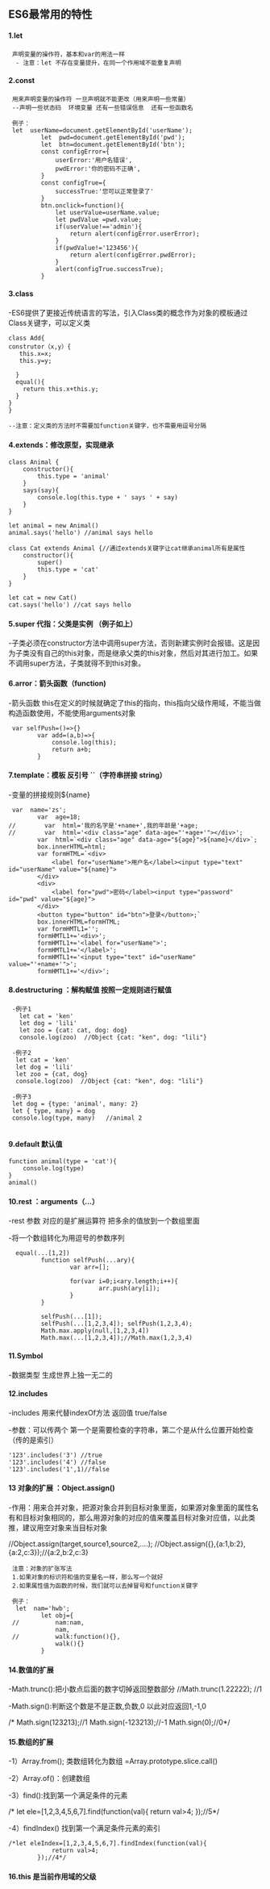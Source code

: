 ## ES6最常用的特性 #### 1.let ```  声明变量的操作符，基本和var的用法一样   - 注意：let 不存在变量提升，在同一个作用域不能重复声明 ```  #### 2.const ```   用来声明变量的操作符 一旦声明就不能更改（用来声明一些常量）  --声明一些状态码  环境变量 还有一些错误信息  还有一些函数名    例子：  let  userName=document.getElementById('userName');          let  pwd=document.getElementById('pwd');          let  btn=document.getElementById('btn');          const configError={              userError:'用户名错误',              pwdError:'你的密码不正确',          }          const configTrue={              successTrue:'您可以正常登录了'          }          btn.onclick=function(){              let userValue=userName.value;              let pwdValue =pwd.value;              if(userValue!=='admin'){                  return alert(configError.userError);              }              if(pwdValue!='123456'){                  return alert(configError.pwdError);              }              alert(configTrue.successTrue);          } ```  #### 3.class  -ES6提供了更接近传统语言的写法，引入Class类的概念作为对象的模板通过Class关键字，可以定义类  ``` class Add{ construtor（x,y）{    this.x=x;    this.y=y;    }   equal(){     return this.x+this.y;   } } }  --注意：定义类的方法时不需要加function关键字，也不需要用逗号分隔 ```   #### 4.extends：修改原型，实现继承  ``` class Animal {     constructor(){         this.type = 'animal'     }     says(say){         console.log(this.type + ' says ' + say)     } }  let animal = new Animal() animal.says('hello') //animal says hello  class Cat extends Animal {//通过extends关键字让cat继承animal所有是属性     constructor(){         super()         this.type = 'cat'     } }  let cat = new Cat() cat.says('hello') //cat says hello ```    #### 5.super 代指：父类是实例 （例子如上）  -子类必须在constructor方法中调用super方法，否则新建实例时会报错。这是因为子类没有自己的this对象，而是继承父类的this对象，然后对其进行加工。如果不调用super方法，子类就得不到this对象。     #### 6.arror：箭头函数（function)  -箭头函数 this在定义的时候就确定了this的指向，this指向父级作用域，不能当做构造函数使用，不能使用arguments对象  ```  var selfPush=()=>{}         var add=(a,b)=>{             console.log(this);             return a+b;         } ```  #### 7.template：模板 反引号 ``（字符串拼接 string）    -变量的拼接规则${name}    ```   var  name='zs';          var  age=18;  //        var  html='我的名字是'+name+',我的年龄是'+age;  //        var  html='<div class="age" data-age="'+age+'"></div>';          var  html=`<div class="age" data-age="${age}">${name}</div>`;          box.innerHTML=html;          var formHTML=`<div>              <label for="userName">用户名</label><input type="text" id="userName" value="${name}">          </div>          <div>              <label for="pwd">密码</label><input type="password" id="pwd" value="${age}">          </div>          <button type="button" id="btn">登录</button>;`          box.innerHTML=formHTML;          var formHMTL1='';          formHMTL1+='<div>';          formHMTL1+='<label for="userName">';          formHMTL1+='</label>';          formHMTL1+='<input type="text" id="userName" value="'+name+'">';          formHMTL1+='</div>';  ```  #### 8.destructuring ：解构赋值 按照一定规则进行赋值  ```  -例子1    let cat = 'ken'    let dog = 'lili'    let zoo = {cat: cat, dog: dog}    console.log(zoo)  //Object {cat: "ken", dog: "lili"}      -例子2   let cat = 'ken'   let dog = 'lili'   let zoo = {cat, dog}   console.log(zoo)  //Object {cat: "ken", dog: "lili"}     -例子3  let dog = {type: 'animal', many: 2}  let { type, many} = dog  console.log(type, many)   //animal 2   ```    #### 9.default 默认值  ``` function animal(type = 'cat'){     console.log(type) } animal()  ```  #### 10.rest ：arguments（...）      -rest 参数 对应的是扩展运算符 把多余的值放到一个数组里面      -将一个数组转化为用逗号的参数序列      ```     equal(...[1,2])            function selfPush(...ary){                    var arr=[];                        for(var i=0;i<ary.length;i++){                            arr.push(ary[i]);                    }            }                selfPush(...[1]);            selfPush(...[1,2,3,4]); selfPush(1,2,3,4);            Math.max.apply(null,[1,2,3,4])            Math.max(...[1,2,3,4]);//Math.max(1,2,3,4)   ```    #### 11.Symbol    -数据类型  生成世界上独一无二的   #### 12.includes  -includes 用来代替indexOf方法 返回值 true/false  -参数：可以传两个 第一个是需要检查的字符串，第二个是从什么位置开始检查（传的是索引）  ``` '123'.includes('3') //true '123'.includes('4') //false '123'.includes('1',1)//false ``` #### 13 对象的扩展 ：Object.assign()    -作用：用来合并对象，把源对象合并到目标对象里面，如果源对象里面的属性名有和目标对象相同的，那么用源对象的对应的值来覆盖目标对象对应值，以此类推，建议用空对象来当目标对象    //Object.assign(target,source1,source2,....);  //Object.assign({},{a:1,b:2},{a:2,c:3});//{a:2,b:2,c:3}    ```   注意：对象的扩张写法   1.如果对象的标识符和值的变量名一样，那么写一个就好   2.如果属性值为函数的时候，我们就可以去掉冒号和function关键字      例子：    let  nam='hwb';           let obj={   //          nam:nam,               nam,   //          walk:function(){},               walk(){}           }  ```    #### 14.数值的扩展    -Math.trunc():把小数点后面的数字切掉返回整数部分  //Math.trunc(1.22222); //1    -Math.sign():判断这个数是不是正数,负数,0 以此对应返回1,-1,0    /* Math.sign(123213);//1          Math.sign(-123213);//-1          Math.sign(0);//0*/           #### 15.数组的扩展    -1）Array.from(); 类数组转化为数组 =Array.prototype.slice.call()      -2）Array.of()：创建数组       -3）find():找到第一个满足条件的元素      /* let ele=[1,2,3,4,5,6,7].find(function(val){              return val>4;          });//5*/             -4）findIndex() 找到第一个满足条件元素的索引        /*let eleIndex=[1,2,3,4,5,6,7].findIndex(function(val){                return val>4;            });//4*/                        #### 16.this 是当前作用域的父级                                   